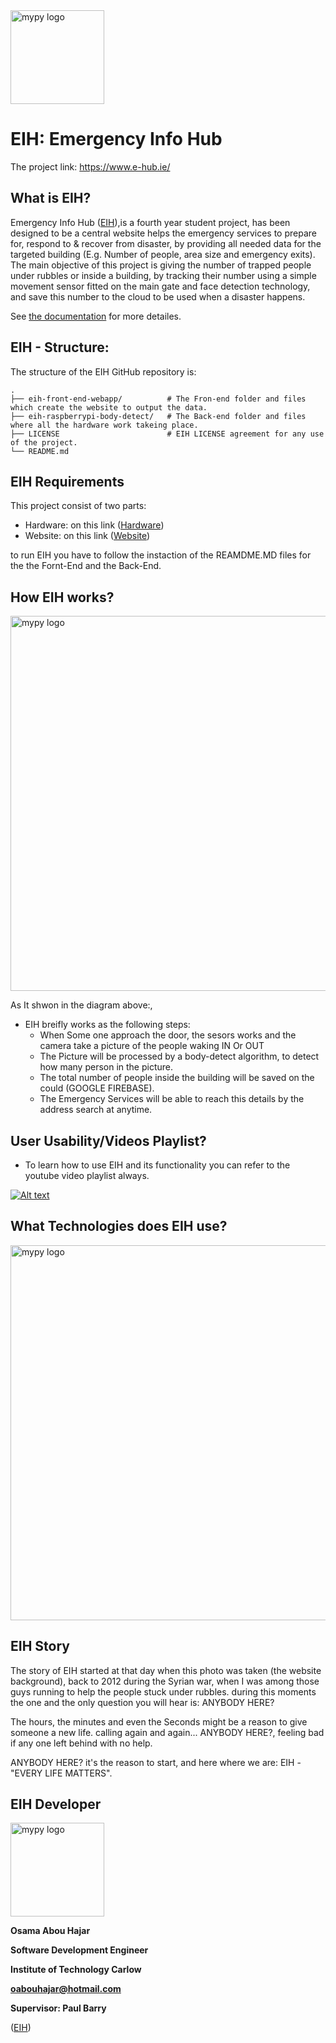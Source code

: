 <img src="http://glasnost.itcarlow.ie/~softeng4/C00220135/img/logo.png" alt="mypy logo" width="150px"/>

EIH: Emergency Info Hub 
=======================================

The project link: https://www.e-hub.ie/

What is EIH?
-------------
Emergency Info Hub ([EIH](https://www.e-hub.ie/)),is a fourth year student project, has been designed to be a central website helps the emergency services to prepare for, respond to & recover from disaster, by providing all needed data for the targeted building (E.g. Number of people, area size and emergency exits).
The main objective of this project is giving the number of trapped people under rubbles or inside a building, by tracking their number using a simple movement sensor fitted on the main gate and face detection technology, and save this number to the cloud to be used when a disaster happens.

See [the documentation](http://glasnost.itcarlow.ie/~softeng4/C00220135/index.html#t3) for more detailes.


EIH - Structure:
------------

The structure of the EIH GitHub repository is:

    .
    ├── eih-front-end-webapp/          # The Fron-end folder and files which create the website to output the data.
    ├── eih-raspberrypi-body-detect/   # The Back-end folder and files where all the hardware work takeing place.
    ├── LICENSE                        # EIH LICENSE agreement for any use of the project.            
    └── README.md          


EIH Requirements
------------
This project consist of two parts:

* Hardware: on this link ([Hardware](https://github.com/OAbouHajar/projectEIH/tree/master/eih-raspberrypi-body-detect))
* Website: on this link ([Website](https://github.com/OAbouHajar/projectEIH/tree/master/eih-front-end-webapp))


to run EIH you have to follow the instaction of the REAMDME.MD files for the the Fornt-End and the Back-End.

How EIH works?
------------

<img src="http://glasnost.itcarlow.ie/~softeng4/C00220135/documents/back-eng-img/overAll.JPG" alt="mypy logo" width="600px"/>

As It shwon in the diagram above:, 
* EIH breifly works as the following steps:
    * When Some one approach the door, the sesors works and the camera take a picture of the people waking IN Or OUT
    * The Picture will be processed by a body-detect algorithm, to detect how many person in the picture.
    * The total number of people inside the building will be saved on the could (GOOGLE FIREBASE).
    * The Emergency Services will be able to reach this details by the address search at anytime.

User Usability/Videos Playlist?
------------
- To learn how to use EIH and its functionality you can refer to the youtube video playlist always.

[![Alt text](http://glasnost.itcarlow.ie/~softeng4/C00220135/documents/front-end-img/youtube.JPG)](https://www.youtube.com/embed/videoseries?list=PL4amH-KHpsvIujZYx7ztRXOgMtDIQeFQZ)


What Technologies does EIH use?
------------

<img src="http://glasnost.itcarlow.ie/~softeng4/C00220135/documents/front-end-img/tech.JPG" alt="mypy logo" width="600px"/>


EIH Story
------------

The story of EIH started at that day when this photo was taken (the website background), back to 2012 during the Syrian war,
when I was among those guys running to help the people stuck under rubbles.
during this moments the one and the only question you will hear is: ANYBODY HERE?

The hours, the minutes and even the Seconds might be a reason to give someone a new life. calling again and again... ANYBODY HERE?, feeling bad if any one left behind with no help.

ANYBODY HERE? it's the reason to start, and here where we are: EIH - "EVERY LIFE MATTERS".


EIH Developer
------------
<img src="https://eih.pythonanywhere.com/static/me.png" alt="mypy logo" width="150px"/>

**Osama Abou Hajar** 

**Software Development Engineer**

**Institute of Technology Carlow**

**oabouhajar@hotmail.com**

**Supervisor: Paul Barry**

([EIH](https://www.e-hub.ie/))